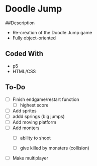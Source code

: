 # Doodle Jump

##Description
- Re-creation of the Doodle Jump game
- Fully object-oriented
## Coded With
- p5
- HTML/CSS

## To-Do
- [ ] Finish endgame/restart function
  - [ ] highest score
- [ ] Add sprites
- [ ] addd springs (big jumps)
- [ ] Add moving platform
- [ ] Add monters
  - [ ] ability to shoot
  - [ ] give killed by monsters (collision)
  

- [ ] Make multiplayer
